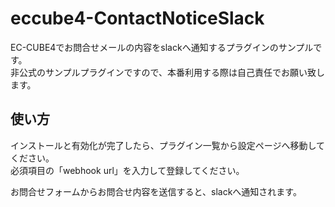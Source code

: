 # eccube4-ContactNoticeSlack

EC-CUBE4でお問合せメールの内容をslackへ通知するプラグインのサンプルです。  
非公式のサンプルプラグインですので、本番利用する際は自己責任でお願い致します。  

## 使い方
インストールと有効化が完了したら、プラグイン一覧から設定ページへ移動してください。  
必須項目の「webhook url」を入力して登録してください。  

お問合せフォームからお問合せ内容を送信すると、slackへ通知されます。  
